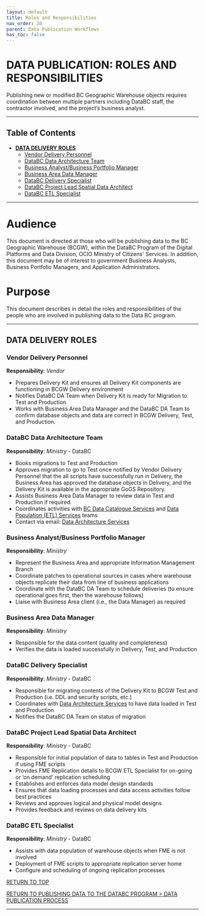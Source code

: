 ```yaml
---
layout: default
title: Roles and Responsibilities
nav_order: 20
parent: Data Publication Workflows
has_toc: false
---
```


# DATA PUBLICATION: ROLES AND RESPONSIBILITIES

Publishing new or modified BC Geographic Warehouse objects requires coordination between multiple partners including DataBC staff, the contractor involved, and the project’s business analyst. 

-----------------------
## Table of Contents
+ [**DATA DELIVERY ROLES**](#data-delivery-roles)
	+ [Vendor Delivery Personnel](#vendor-delivery-personnel)
	+ [DataBC Data Architecture Team](#databc-data-architecture-team)
	+ [Business Analyst/Business Portfolio Manager](#business-analystbusiness-portfolio-manager)
	+ [Business Area Data Manager](#business-area-data-manager)
	+ [DataBC Delivery Specialist](#databc-delivery-specialist)
	+ [DataBC Project Lead Spatial Data Architect](#databc-project-lead-spatial-data-architect)
	+ [DataBC ETL Specialist](#databc-etl-specialist)

-----------------------

# Audience

This document is directed at those who will be publishing data to the BC Geographic Warehouse (BCGW), within the DataBC Program of the Digital Platforms and Data Division, OCIO Ministry of Citizens' Services. In addition, this document may be of interest to government Business Analysts, Business Portfolio Managers, and Application Administrators. 

# Purpose

This document describes in detail the roles and responsibilities of the people who are involved in publishing data to the Data BC program.

---------------------------------------------------------------------

## DATA DELIVERY ROLES

### Vendor Delivery Personnel

**Responsibility**: _Vendor_

+ Prepares Delivery Kit and ensures all Delivery Kit components are functioning in BCGW Delivery environment
+ Notifies DataBC DA Team when Delivery Kit is ready for Migration to Test and Production
+ Works with Business Area Data Manager and the DataBC DA Team to confirm database objects and data are correct in BCGW Delivery, Test, and Production.

### DataBC Data Architecture Team

**Responsibility**: _Ministry_ - DataBC

+ Books migrations to Test and Production
+ Approves migration to go to Test once notified by Vendor Delivery Personnel that the all scripts have successfully run in Delivery, the Business Area has approved the database objects in Delivery, and the Delivery Kit is available in the appropriate GoGS Repository.
+ Assists Business Area Data Manager to review data in Test and Production if required.
+ Coordinates activities with [BC Data Catalogue Services](faq.md#bc-data-catalogue-services) and [Data Population (ETL) Services](mailto:DataBC.DA@gov.bc.ca) teams
+ Contact via email:  [Data Architecture Services](mailto:databc.da@gov.bc.ca)

### Business Analyst/Business Portfolio Manager

**Responsibility**: _Ministry_

+ Represent the Business Area and appropriate Information Management Branch
+ Coordinate patches to operational sources in cases where warehouse objects replicate their data from line of business applications
+ Coordinate with the DataBC DA Team to schedule deliveries (to ensure operational goes first, then the warehouse follows)
+ Liaise with Business Area client (i.e., the Data Manager) as required

### Business Area Data Manager

**Responsibility**: _Ministry_

+ Responsible for the data content (quality and completeness)
+ Verifies the data is loaded successfully in Delivery, Test, and Production

### DataBC Delivery Specialist

**Responsibility**: _Ministry_ - DataBC

+ Responsible for migrating contents of the Delivery Kit to BCGW Test and Production (i.e. DDL and security scripts, etc.)
+ Coordinates with [Data Architecture Services](mailto:databc.da@gov.bc.ca) to have data loaded in Test and Production
+ Notifies the DataBC DA Team on status of migration

### DataBC Project Lead Spatial Data Architect

**Responsibility**: _Ministry_ - DataBC

+ Responsible for initial population of data to tables in Test and Production if using FME scripts
+ Provides FME Replication details to BCGW ETL Specialist for on-going or ‘on demand’ replication scheduling
+ Establishes and enforces data model design standards
+ Ensures that data loading processes and data access activities follow best practices
+ Reviews and approves logical and physical model designs
+ Provides feedback and reviews on data delivery kits

### DataBC ETL Specialist

**Responsibility**: _Ministry_ - DataBC

+ Assists with data population of warehouse objects when FME is not involved
+ Deployment of FME scripts to appropriate replication server home
+ Configure and scheduling of ongoing replication processes

[RETURN TO TOP][1] 

[RETURN TO PUBLISHING DATA TO THE DATABC PROGRAM > DATA PUBLICATION PROCESS][2]

-------------------------------------------------------

[1]: #data-publication-roles-and-responsibilities
[2]: ../index.md#data-publication-process

